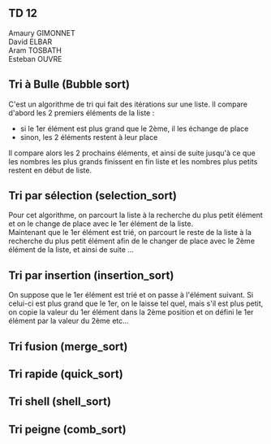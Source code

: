 ## TD 12

Amaury GIMONNET  
David ELBAR  
Aram TOSBATH  
Esteban OUVRE  

## Tri à Bulle (Bubble sort)

C'est un algorithme de tri qui fait des itérations sur une liste. Il compare d'abord les 2 premiers éléments de la liste :
- si le 1er élément est plus grand que le 2ème, il les échange de place
- sinon, les 2 éléments restent à leur place

Il compare alors les 2 prochains éléments, et ainsi de suite jusqu'à ce que les nombres les plus grands finissent en fin liste et les nombres plus petits restent en début de liste.

## Tri par sélection (selection_sort)

Pour cet algorithme, on parcourt la liste à la recherche du plus petit élément et on le change de place avec le 1er élément de la liste.  
Maintenant que le 1er élément est trié, on parcourt le reste de la liste à la recherche du plus petit élément afin de le changer de place avec le 2ème élément de la liste, et ainsi de suite ...

## Tri par insertion (insertion_sort)

On suppose que le 1er élément est trié et on passe à l'élément suivant. Si celui-ci est plus grand que le 1er, on le laisse tel quel, mais s'il est plus petit, on copie la valeur du 1er élément dans la 2ème position et on défini le 1er élément par la valeur du 2ème etc...

## Tri fusion (merge_sort)



## Tri rapide (quick_sort)



## Tri shell (shell_sort)



## Tri peigne (comb_sort)

